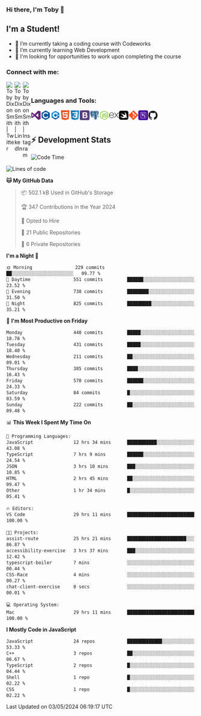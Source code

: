 ### Hi there, I'm Toby 👋

## I'm a Student!
- 🔭 I’m currently taking a coding course with Codeworks
- 🌱 I’m currently learning Web Development
- 💬 I'm looking for opportunities to work upon completing the course

### Connect with me:

[<img align="left" alt="Toby Dixon Smith | Twitter" width="22px" src="https://cdn.jsdelivr.net/npm/simple-icons@v3/icons/twitter.svg" />][twitter]
[<img align="left" alt="Toby Dixon Smith | LinkedIn" width="22px" src="https://cdn.jsdelivr.net/npm/simple-icons@v3/icons/linkedin.svg" />][linkedin]
[<img align="left" alt="Toby Dixon Smith | Instagram" width="22px" src="https://cdn.jsdelivr.net/npm/simple-icons@v3/icons/instagram.svg" />][instagram]

[twitter]: https://twitter.com/TobyDixonSmith1
[instagram]: https://www.instagram.com/toby_ds1/
[linkedin]: https://www.linkedin.com/in/toby-dixon-smith-4734331a3/

<br />

### Languages and Tools:

<img align="left" alt="Visual Studio Code" title="Visual Studio Code" width="26px" src="logos/visualstudio.png" />
<img align="left" alt="C" title="C" width="26px" src="logos/c.png" />
<img align="left" alt="C++" title="C++" width="26px" src="logos/c-plus.png" />
<img align="left" alt="HTML5" title="HTML 5" width="26px" src="logos/html.png" />
<img align="left" alt="CSS3" title="CSS 3" width="26px" src="logos/css3.png" />
<img align="left" alt="BootStrap" title="BootStrap" width="26px" src="logos/bootstrap.png" />
<img align="left" alt="PostgresSQL" title="PostgresSPQ" width="26px" src="logos/postgresql.png" />
<img align="left" alt="Node JS" title="Node JS" width="26px" src="logos/node-js.png" />
<img align="left" alt="Express" title="Express" width="26px" src="logos/express.png" />
<img align="left" alt="Swift" title="Swift" width="26px" src="logos/swift.png" />
<img align="left" alt="Git" title="Git" width="26px" src="logos/git.png" />
<img align="left" alt="Heroku" title="Heroku" width="26px" src="logos/heroku.png" />
<img align="left" alt="GitHub" title="GitHub" width="26px" src="logos/github.png" />
<br />
<br />

## :zap: Development Stats

<!--START_SECTION:waka-->
![Code Time](http://img.shields.io/badge/Code%20Time-521%20hrs-blue)

![Lines of code](https://img.shields.io/badge/From%20Hello%20World%20I%27ve%20Written-1.9%20million%20lines%20of%20code-blue)

**🐱 My GitHub Data** 

> 📦 502.1 kB Used in GitHub's Storage 
 > 
> 🏆 347 Contributions in the Year 2024
 > 
> 💼 Opted to Hire
 > 
> 📜 21 Public Repositories 
 > 
> 🔑 6 Private Repositories 
 > 
**I'm a Night 🦉** 

```text
🌞 Morning                229 commits         ██░░░░░░░░░░░░░░░░░░░░░░░   09.77 % 
🌆 Daytime                551 commits         ██████░░░░░░░░░░░░░░░░░░░   23.52 % 
🌃 Evening                738 commits         ████████░░░░░░░░░░░░░░░░░   31.50 % 
🌙 Night                  825 commits         █████████░░░░░░░░░░░░░░░░   35.21 % 
```
📅 **I'm Most Productive on Friday** 

```text
Monday                   440 commits         █████░░░░░░░░░░░░░░░░░░░░   18.78 % 
Tuesday                  431 commits         █████░░░░░░░░░░░░░░░░░░░░   18.40 % 
Wednesday                211 commits         ██░░░░░░░░░░░░░░░░░░░░░░░   09.01 % 
Thursday                 385 commits         ████░░░░░░░░░░░░░░░░░░░░░   16.43 % 
Friday                   570 commits         ██████░░░░░░░░░░░░░░░░░░░   24.33 % 
Saturday                 84 commits          █░░░░░░░░░░░░░░░░░░░░░░░░   03.59 % 
Sunday                   222 commits         ██░░░░░░░░░░░░░░░░░░░░░░░   09.48 % 
```


📊 **This Week I Spent My Time On** 

```text
💬 Programming Languages: 
JavaScript               12 hrs 34 mins      ███████████░░░░░░░░░░░░░░   43.08 % 
TypeScript               7 hrs 9 mins        ██████░░░░░░░░░░░░░░░░░░░   24.54 % 
JSON                     3 hrs 10 mins       ███░░░░░░░░░░░░░░░░░░░░░░   10.85 % 
HTML                     2 hrs 45 mins       ██░░░░░░░░░░░░░░░░░░░░░░░   09.47 % 
Other                    1 hr 34 mins        █░░░░░░░░░░░░░░░░░░░░░░░░   05.41 % 

🔥 Editors: 
VS Code                  29 hrs 11 mins      █████████████████████████   100.00 % 

🐱‍💻 Projects: 
assist-route             25 hrs 21 mins      ██████████████████████░░░   86.87 % 
accessibility-exercise   3 hrs 37 mins       ███░░░░░░░░░░░░░░░░░░░░░░   12.42 % 
typescript-boiler        7 mins              ░░░░░░░░░░░░░░░░░░░░░░░░░   00.44 % 
CSS-Race                 4 mins              ░░░░░░░░░░░░░░░░░░░░░░░░░   00.27 % 
chat-client-exercise     0 secs              ░░░░░░░░░░░░░░░░░░░░░░░░░   00.01 % 

💻 Operating System: 
Mac                      29 hrs 11 mins      █████████████████████████   100.00 % 
```

**I Mostly Code in JavaScript** 

```text
JavaScript               24 repos            █████████████░░░░░░░░░░░░   53.33 % 
C++                      3 repos             ██░░░░░░░░░░░░░░░░░░░░░░░   06.67 % 
TypeScript               2 repos             █░░░░░░░░░░░░░░░░░░░░░░░░   04.44 % 
Shell                    1 repo              █░░░░░░░░░░░░░░░░░░░░░░░░   02.22 % 
CSS                      1 repo              █░░░░░░░░░░░░░░░░░░░░░░░░   02.22 % 
```




 Last Updated on 03/05/2024 06:19:17 UTC
<!--END_SECTION:waka-->
